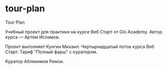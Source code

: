 # tour-plan

Tour Plan

Учебный проект для практики на курсе Веб Старт от Glo Academy. Автор курса — Артем Исламов.

Проект выполняет
Кунгин Михаил. Чертырнадцатый поток курса Веб Старт. Тариф "Полный фарш" с куратором.

Куратор
Аблякимов Ремзи.
